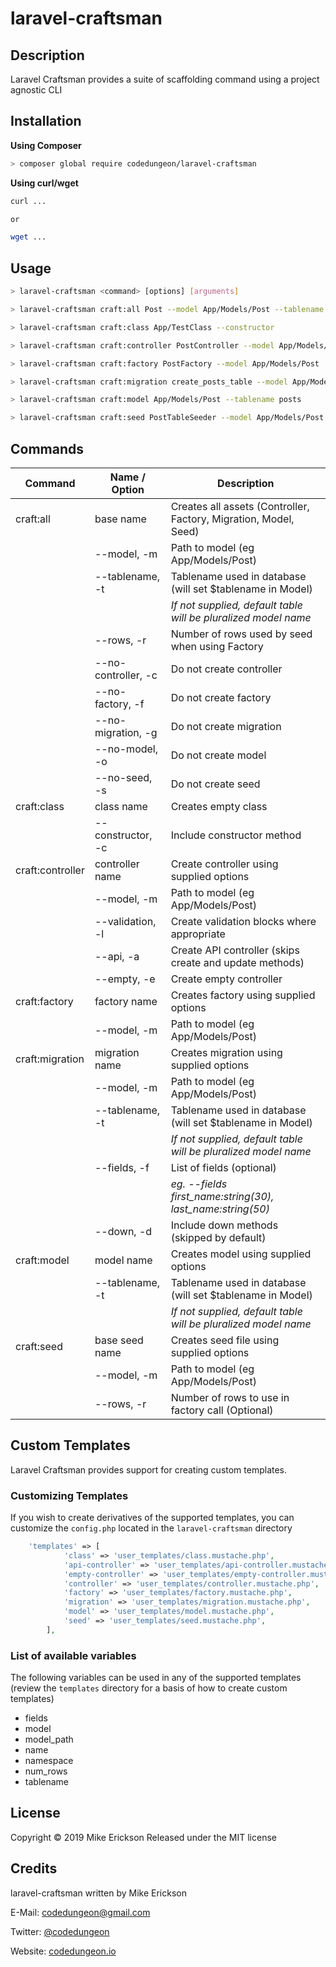 # laravel-craftsman

## Description

Laravel Craftsman provides a suite of scaffolding command using a project agnostic CLI

## Installation

**Using Composer**

```bash
> composer global require codedungeon/laravel-craftsman 
```

**Using curl/wget**

```bash
curl ...

or

wget ...
```

## Usage

```bash
> laravel-craftsman <command> [options] [arguments]

> laravel-craftsman craft:all Post --model App/Models/Post --tablename posts --rows 50 

> laravel-craftsman craft:class App/TestClass --constructor

> laravel-craftsman craft:controller PostController --model App/Models/Post

> laravel-craftsman craft:factory PostFactory --model App/Models/Post

> laravel-craftsman craft:migration create_posts_table --model App/Models/Post --tablename posts

> laravel-craftsman craft:model App/Models/Post --tablename posts 

> laravel-craftsman craft:seed PostTableSeeder --model App/Models/Post --rows 100

```

## Commands

| Command          | Name / Option       | Description                                                      |
|------------------|---------------------|------------------------------------------------------------------|
| craft:all        | base name           | Creates all assets (Controller, Factory, Migration, Model, Seed) |
|                  | --model, -m         | Path to model (eg App/Models/Post)                               |
|                  | --tablename, -t     | Tablename used in database (will set $tablename in Model)        |
|                  |                     | _If not supplied, default table will be pluralized model name_   |
|                  | --rows, -r          | Number of rows used by seed when using Factory                   |
|                  | --no-controller, -c | Do not create controller                                         |
|                  | --no-factory, -f    | Do not create factory                                            |
|                  | --no-migration, -g  | Do not create migration                                          |
|                  | --no-model, -o      | Do not create model                                              |
|                  | --no-seed, -s       | Do not create seed                                               |
| craft:class      | class name          | Creates empty class                                              |
|                  | --constructor, -c   | Include constructor method                                       |
| craft:controller | controller name     | Create controller using supplied options                         |
|                  | --model, -m         | Path to model (eg App/Models/Post)                               |
|                  | --validation, -l    | Create validation blocks where appropriate                       |
|                  | --api, -a           | Create API controller (skips create and update methods)          |
|                  | --empty, -e         | Create empty controller                                          |
| craft:factory    | factory name        | Creates factory using supplied options                           |
|                  | --model, -m         | Path to model (eg App/Models/Post)                               |
| craft:migration  | migration name      | Creates migration using supplied options                         |
|                  | --model, -m         | Path to model (eg App/Models/Post)                               |
|                  | --tablename, -t     | Tablename used in database (will set $tablename in Model)        |
|                  |                     | _If not supplied, default table will be pluralized model name_   |
|                  | --fields, -f        | List of fields (optional)                                        |
|                  |                     | _eg. --fields first_name:string(30), last_name:string(50)_       |
|                  | --down, -d          |  Include down methods (skipped by default)                       |
| craft:model      | model name          | Creates model using supplied options                             |
|                  | --tablename, -t     | Tablename used in database (will set $tablename in Model)        |
|                  |                     | _If not supplied, default table will be pluralized model name_   |
| craft:seed       | base seed name      | Creates seed file using supplied options                         |
|                  | --model, -m         | Path to model (eg App/Models/Post)                               |
|                  | --rows, -r          | Number of rows to use in factory call (Optional)                 |


## Custom Templates
Laravel Craftsman provides support for creating custom templates.  

### Customizing Templates
If you wish to create derivatives of the supported templates, you can customize the `config.php` located in the `laravel-craftsman` directory

```php
    'templates' => [
            'class' => 'user_templates/class.mustache.php',
            'api-controller' => 'user_templates/api-controller.mustache.php',
            'empty-controller' => 'user_templates/empty-controller.mustache.php',
            'controller' => 'user_templates/controller.mustache.php',
            'factory' => 'user_templates/factory.mustache.php',
            'migration' => 'user_templates/migration.mustache.php',
            'model' => 'user_templates/model.mustache.php',
            'seed' => 'user_templates/seed.mustache.php',
        ],
```
    
### List of available variables
The following variables can be used in any of the supported templates (review the `templates` directory for a basis of how to create custom templates)

* fields
* model
* model_path
* name
* namespace
* num_rows
* tablename

## License

Copyright &copy; 2019 Mike Erickson
Released under the MIT license

## Credits

laravel-craftsman written by Mike Erickson

E-Mail: [codedungeon@gmail.com](mailto:codedungeon@gmail.com)

Twitter: [@codedungeon](http://twitter.com/codedungeon)

Website: [codedungeon.io](http://codedungeon.io)
